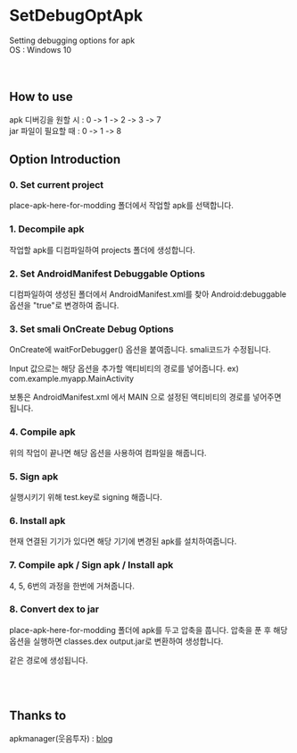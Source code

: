 # SetDebugOptApk
Setting debugging options for apk 
<br />
OS : Windows 10
<br />
<br />
<br />

## How to use
apk 디버깅을 원할 시 : 0 -> 1 -> 2 -> 3 -> 7
<br />
jar 파일이 필요할 때 : 0 -> 1 -> 8

## Option Introduction
### 0. Set current project
place-apk-here-for-modding 폴더에서 작업할 apk를 선택합니다. 

### 1. Decompile apk
작업할 apk를 디컴파일하여 projects 폴더에 생성합니다.

### 2. Set AndroidManifest Debuggable Options
디컴파일하여 생성된 폴더에서 AndroidManifest.xml를 찾아 Android:debuggable 옵션을 "true"로 변경하여 줍니다.

### 3. Set smali OnCreate Debug Options
OnCreate에 waitForDebugger() 옵션을 붙여줍니다.
smali코드가 수정됩니다.

Input 값으로는 해당 옵션을 추가할 액티비티의 경로를 넣어줍니다.
ex) com.example.myapp.MainActivity

보통은 AndroidManifest.xml 에서 MAIN 으로 설정된 액티비티의 경로를 넣어주면 됩니다.

### 4. Compile apk
위의 작업이 끝나면 해당 옵션을 사용하여 컴파일을 해줍니다.

### 5. Sign apk
실행시키기 위해 test.key로 signing 해줍니다.

### 6. Install apk
현재 연결된 기기가 있다면 해당 기기에 변경된 apk를 설치하여줍니다.

### 7. Compile apk / Sign apk / Install apk
4, 5, 6번의 과정을 한번에 거쳐줍니다.

### 8. Convert dex to jar
place-apk-here-for-modding 폴더에 apk를 두고 압축을 풉니다.
압축을 푼 후 해당 옵션을 실행하면 classes.dex output.jar로 변환하여 생성합니다.

같은 경로에 생성됩니다.

<br />
<br />

## Thanks to 
apkmanager(웃음투자) : [blog](http://blog.naver.com/PostView.nhn?blogId=softdx&logNo=220791587177&categoryNo=27&parentCategoryNo=0&viewDate=&currentPage=1&postListTopCurrentPage=1&from=search&userTopListOpen=true&userTopListCount=10&userTopListManageOpen=false&userTopListCurrentPage=1)
